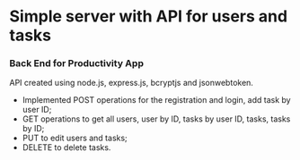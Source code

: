 # Simple server with API for users and tasks

### Back End for Productivity App

API created using node.js, express.js, bcryptjs and jsonwebtoken. 
- Implemented POST operations for the registration and login, add task by user ID; 
- GET operations to get all users, user by ID, tasks by user ID, tasks, tasks by ID; 
- PUT to edit users and tasks; 
- DELETE to delete tasks. 
